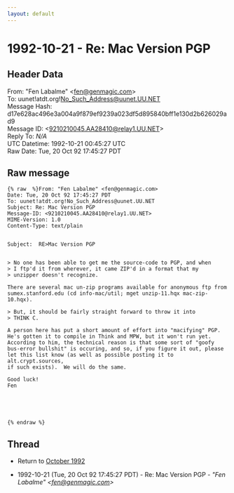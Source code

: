 ```yaml
---
layout: default
---
```


# 1992-10-21 - Re: Mac Version PGP

## Header Data

From: "Fen Labalme" \<fen@genmagic.com\><br>
To: uunet!atdt.org!No_Such_Address@uunet.UU.NET<br>
Message Hash: d17e628ac496e3a004a9f879ef9239a023df5d895840bff1e130d2b626029ad9<br>
Message ID: \<9210210045.AA28410@relay1.UU.NET\><br>
Reply To: _N/A_<br>
UTC Datetime: 1992-10-21 00:45:27 UTC<br>
Raw Date: Tue, 20 Oct 92 17:45:27 PDT<br>

## Raw message

```
{% raw  %}From: "Fen Labalme" <fen@genmagic.com>
Date: Tue, 20 Oct 92 17:45:27 PDT
To: uunet!atdt.org!No_Such_Address@uunet.UU.NET
Subject: Re: Mac Version PGP
Message-ID: <9210210045.AA28410@relay1.UU.NET>
MIME-Version: 1.0
Content-Type: text/plain


Subject:  RE>Mac Version PGP


> No one has been able to get me the source-code to PGP, and when
> I ftp'd it from wherever, it came ZIP'd in a format that my
> unzipper doesn't recognize.

There are several mac un-zip programs available for anonymous ftp from
sumex.stanford.edu (cd info-mac/util; mget unzip-11.hqx mac-zip-10.hqx). 

> But, it should be fairly straight forward to throw it into
> THINK C.

A person here has put a short amount of effort into "macifying" PGP.
He's gotten it to compile in Think and MPW, but it won't run yet.
According to him, the technical reason is that some sort of "goofy
bus-error bullshit" is occuring, and so, if you figure it out, please
let this list know (as well as possible posting it to alt.crypt.sources,
if such exists).  We will do the same.

Good luck!
Fen





{% endraw %}
```

## Thread

+ Return to [October 1992](/archive/1992/10)

+ 1992-10-21 (Tue, 20 Oct 92 17:45:27 PDT) - Re: Mac Version PGP - _"Fen Labalme" \<fen@genmagic.com\>_

